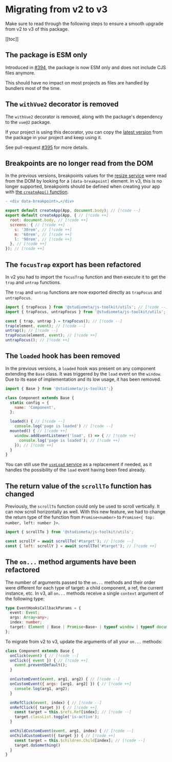 # Migrating from v2 to v3

Make sure to read through the following steps to ensure a smooth upgrade from v2 to v3 of this package.

[[toc]]

## The package is ESM only

Introduced in [#394](https://github.com/studiometa/js-toolkit/pull/394), the package is now ESM only and does not include CJS files anymore.

This should have no impact on most projects as files are handled by bundlers most of the time.

## The `withVue2` decorator is removed

The `withVue2` decorator is removed, along with the package's dependency to the `vue@2` package.

If your project is using this decorator, you can copy the [latest version](https://github.com/studiometa/js-toolkit/blob/support/2.x/packages/js-toolkit/decorators/withVue2.ts) from the package in your project and keep using it.

See pull-request [#395](https://github.com/studiometa/js-toolkit/pull/395) for more details.

## Breakpoints are no longer read from the DOM

In the previous versions, breakpoints values for the [resize service](/api/services/useResize.html) were read from the DOM by looking for a `[data-breakpoint]` element. In v3, this is no longer supported, breakpoints should be defined when creating your app with [the `createApp()` function](/api/helpers/createApp.html).

```diff
- <div data-breakpoint>…</div>
```

```js
export default createApp(App, document.body); // [!code --]
export default createApp(App, { // [!code ++]
  root: document.body, // [!code ++]
  screens: { // [!code ++]
    s: '30rem', // [!code ++]
    m: '60rem', // [!code ++]
    l: '90rem', // [!code ++]
  }, // [!code ++]
}); // [!code ++]
```

## The `focusTrap` export has been refactored

In v2 you had to import the `focusTrap` function and then execute it to get the `trap` and `untrap` functions.

The `trap` and `untrap` functions are now exported directly as `trapFocus` and `untrapFocus`.

```js
import { trapFocus } from '@studiometa/js-toolkit/utils'; // [!code --]
import { trapFocus, untrapFocus } from '@studiometa/js-toolkit/utils'; // [!code ++]

const { trap, untrap } = trapFocus(); // [!code --]
trap(element, event); // [!code --]
untrap(); // [!code --]
trapFocus(element, event); // [!code ++]
untrapFocus(); // [!code ++]
```

## The `loaded` hook has been removed

In the previous versions, a `loaded` hook was present on any component extending the `Base` class. It was triggered by the `load` event on the `window`. Due to its ease of implementation and its low usage, it has been removed.

```js
import { Base } from '@studiometa/js-toolkit';}

class Component extends Base {
  static config = {
    name: 'Component',
  };

  loaded() { // [!code --]
    console.log('page is loaded') // [!code --]
  mounted() { // [!code ++]
    window.addEventListener('load', () => { // [!code ++]
      console.log('page is loaded'); // [!code ++]
    }); // [!code ++]
  }
}
```

You can still use the [`useLoad` service](/api/services/useLoad.html) as a replacement if needed, as it handles the possibility of the `load` event having been fired already.

## The return value of the `scrollTo` function has changed

Previously, the `scrollTo` function could only be used to scroll vertically. It can now scroll horizontally as well. With this new feature, we had to change the return type of the function from `Promise<number>` to `Promise<{ top: number, left: number }>`.

```js
import { scrollTo } from '@studiometa/js-toolkit/utils';

const scrollY = await scrollTo('#target'); // [!code --]
const { left: scrollY } = await scrollTo('#target'); // [!code ++]
```

## The `on...` method arguments have been refactored

The number of arguments passed to the `on...` methods and their order were different for each type of target: a child component, a ref, the current instance, etc. In v3, all `on...` methods receive a single `context` argument of the following type:

```ts
type EventHooksCallbackParams = {
  event: Event;
  args: Array<any>;
  index: number;
  target: Element | Base | Promise<Base> | typeof window | typeof document;
};
```

To migrate from v2 to v3, update the arguments of all your `on...` methods:

```js
class Component extends Base {
  onClick(event) { // [!code --]
  onClick({ event }) { // [!code ++]
    event.preventDefault();
  }

  onCustomEvent(event, arg1, arg2) { // [!code --]
  onCustomEvent({ args: [arg1, arg2] }) { // [!code ++]
    console.log(arg1, arg2);
  }

  onRefClick(event, index) { // [!code --]
  onRefClick({ target }) { // [!code ++]
    const target = this.$refs.Ref[index]; // [!code --]
    target.classList.toggle('is-active');
  }

  onChildCustomEvent(event, arg1, index) { // [!code --]
  onChildCustomEvent({ target }) { // [!code ++]
    const target = this.$children.Child[index]; // [!code --]
    target.doSomething()
  }
}
